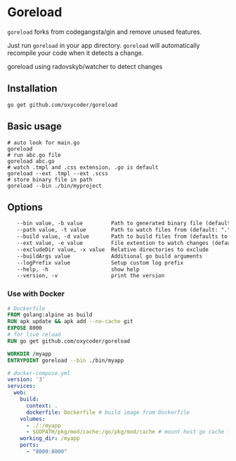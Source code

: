 # Goreload

`goreload` forks from codegangsta/gin and remove unused features.

Just run `goreload` in your app directory.
`goreload` will automatically recompile your code when it
detects a change.

goreload using radovskyb/watcher to detect changes

## Installation

```shell
go get github.com/oxycoder/goreload
```

## Basic usage

```shell
# auto look for main.go
goreload
# run abc.go file
goreload abc.go
# watch .tmpl and .css extension, .go is default
goreload --ext .tmpl --ext .scss
# store binary file in path
goreload --bin ./bin/myproject
```

## Options

```txt
   --bin value, -b value         Path to generated binary file (default: "./bin/goreload")
   --path value, -t value        Path to watch files from (default: ".")
   --build value, -d value       Path to build files from (defaults to same value as --path)
   --ext value, -e value         File extention to watch changes (default: .go)
   --excludeDir value, -x value  Relative directories to exclude
   --buildArgs value             Additional go build arguments
   --logPrefix value             Setup custom log prefix
   --help, -h                    show help
   --version, -v                 print the version
```

### Use with Docker

```Dockerfile
# Dockerfile
FROM golang:alpine as build
RUN apk update && apk add --no-cache git
EXPOSE 8000
# for live reload
RUN go get github.com/oxycoder/goreload

WORKDIR /myapp
ENTRYPOINT goreload --bin ./bin/myapp
```

```yml
# docker-compose.yml
version: '3'
services:
  web:
    build:
      context: .
      dockerfile: Dockerfile # build image from Dockerfile
    volumes:
      - ./:/myapp 
      - $GOPATH/pkg/mod/cache:/go/pkg/mod/cache # mount host go cache folder to speed up download
    working_dir: /myapp  
    ports:
      - "8000:8000"
```